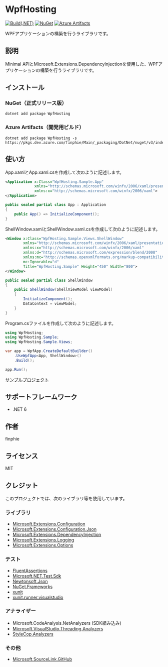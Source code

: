 # WpfHosting

[![Build(.NET)](https://github.com/finphie/WpfHosting/actions/workflows/build-dotnet.yml/badge.svg)](https://github.com/finphie/WpfHosting/actions/workflows/build-dotnet.yml)
[![NuGet](https://img.shields.io/nuget/v/WpfHosting?color=0078d4&label=NuGet)](https://www.nuget.org/packages/WpfHosting/)
[![Azure Artifacts](https://feeds.dev.azure.com/finphie/7af9aa4d-c550-43af-87a5-01539b2d9934/_apis/public/Packaging/Feeds/18cbb017-6f1d-41eb-b9a5-a6dbf411e3f7/Packages/ea55a98f-3510-4b2e-9ef1-a9c04bf6a92f/Badge)](https://dev.azure.com/finphie/Main/_packaging?_a=package&feed=18cbb017-6f1d-41eb-b9a5-a6dbf411e3f7&package=ea55a98f-3510-4b2e-9ef1-a9c04bf6a92f&preferRelease=true)

WPFアプリケーションの構築を行うライブラリです。

## 説明

Minimal APIとMicrosoft.Extensions.DependencyInjectionを使用した、WPFアプリケーションの構築を行うライブラリです。

## インストール

### NuGet（正式リリース版）

```console
dotnet add package WpfHosting
```

### Azure Artifacts（開発用ビルド）

```console
dotnet add package WpfHosting -s https://pkgs.dev.azure.com/finphie/Main/_packaging/DotNet/nuget/v3/index.json
```

## 使い方

App.xamlとApp.xaml.csを作成して次のように記述します。

```xml
<Application x:Class="WpfHosting.Sample.App"
             xmlns="http://schemas.microsoft.com/winfx/2006/xaml/presentation"
             xmlns:x="http://schemas.microsoft.com/winfx/2006/xaml">
</Application>
```

```csharp
public sealed partial class App : Application
{
    public App() => InitializeComponent();
}
```

ShellWindow.xamlとShellWindow.xaml.csを作成して次のように記述します。

```xml
<Window x:Class="WpfHosting.Sample.Views.ShellWindow"
        xmlns="http://schemas.microsoft.com/winfx/2006/xaml/presentation"
        xmlns:x="http://schemas.microsoft.com/winfx/2006/xaml"
        xmlns:d="http://schemas.microsoft.com/expression/blend/2008"
        xmlns:mc="http://schemas.openxmlformats.org/markup-compatibility/2006"
        mc:Ignorable="d"
        Title="WpfHosting.Sample" Height="450" Width="800">
</Window>
```

```csharp
public sealed partial class ShellWindow
{
    public ShellWindow(ShellViewModel viewModel)
    {
        InitializeComponent();
        DataContext = viewModel;
    }
}
```

Program.csファイルを作成して次のように記述します。

```csharp
using WpfHosting;
using WpfHosting.Sample;
using WpfHosting.Sample.Views;

var app = WpfApp.CreateDefaultBuilder()
    .UseWpfApp<App, ShellWindow>()
    .Build();

app.Run();
```

[サンプルプロジェクト](https://github.com/finphie/WpfHosting/tree/main/Source/WpfHosting.Sample)

## サポートフレームワーク

- .NET 6

## 作者

finphie

## ライセンス

MIT

## クレジット

このプロジェクトでは、次のライブラリ等を使用しています。

### ライブラリ

- [Microsoft.Extensions.Configuration](https://github.com/dotnet/runtime)
- [Microsoft.Extensions.Configuration.Json](https://github.com/dotnet/runtime)
- [Microsoft.Extensions.DependencyInjection](https://github.com/dotnet/runtime)
- [Microsoft.Extensions.Logging](https://github.com/dotnet/runtime)
- [Microsoft.Extensions.Options](https://github.com/dotnet/runtime)

### テスト

- [FluentAssertions](https://github.com/fluentassertions/fluentassertions)
- [Microsoft.NET.Test.Sdk](https://github.com/microsoft/vstest)
- [Newtonsoft.Json](https://github.com/JamesNK/Newtonsoft.Json)
- [NuGet.Frameworks](https://github.com/NuGet/NuGet.Client)
- [xunit](https://github.com/xunit/xunit)
- [xunit.runner.visualstudio](https://github.com/xunit/visualstudio.xunit)

### アナライザー

- Microsoft.CodeAnalysis.NetAnalyzers (SDK組み込み)
- [Microsoft.VisualStudio.Threading.Analyzers](https://github.com/Microsoft/vs-threading)
- [StyleCop.Analyzers](https://github.com/DotNetAnalyzers/StyleCopAnalyzers)

### その他

- [Microsoft.SourceLink.GitHub](https://github.com/dotnet/sourcelink)
